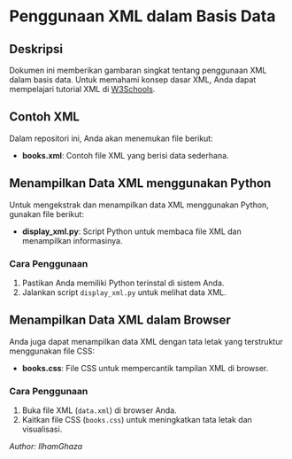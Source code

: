 
# Penggunaan XML dalam Basis Data

## Deskripsi
Dokumen ini memberikan gambaran singkat tentang penggunaan XML dalam basis data. Untuk memahami konsep dasar XML, Anda dapat mempelajari tutorial XML di [W3Schools](https://www.w3schools.com/xml).

## Contoh XML
Dalam repositori ini, Anda akan menemukan file berikut:
- **books.xml**: Contoh file XML yang berisi data sederhana.

## Menampilkan Data XML menggunakan Python
Untuk mengekstrak dan menampilkan data XML menggunakan Python, gunakan file berikut:
- **display_xml.py**: Script Python untuk membaca file XML dan menampilkan informasinya.

### Cara Penggunaan
1. Pastikan Anda memiliki Python terinstal di sistem Anda.
2. Jalankan script `display_xml.py` untuk melihat data XML.

## Menampilkan Data XML dalam Browser
Anda juga dapat menampilkan data XML dengan tata letak yang terstruktur menggunakan file CSS:
- **books.css**: File CSS untuk mempercantik tampilan XML di browser.

### Cara Penggunaan
1. Buka file XML (`data.xml`) di browser Anda.
2. Kaitkan file CSS (`books.css`) untuk meningkatkan tata letak dan visualisasi.

*Author: IlhamGhaza*
